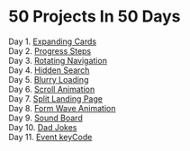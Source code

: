 # 50 Projects In 50 Days

Day 1. [Expanding Cards](https://sultanmalik04.github.io/50-Projects/Day%201-Exapanding%20Cards/)    
Day 2. [Progress Steps](https://sultanmalik04.github.io/50-Projects/Day%202-Progress%20Steps/)    
Day 3. [Rotating Navigation](https://sultanmalik04.github.io/50-Projects/Day%203-Rotating%20Navigation/)   
Day 4. [Hidden Search](https://sultanmalik04.github.io/50-Projects/Day%204-Hidden-Search/)     
Day 5. [Blurry Loading](https://sultanmalik04.github.io/50-Projects/Day%205-Blurry-Loading/)    
Day 6. [Scroll Animation](https://sultanmalik04.github.io/50-Projects/Day%206-Scroll-Animation/)   
Day 7. [Split Landing Page](https://sultanmalik04.github.io/50-Projects/Day%207-Split-Landing-page/)      
Day 8. [Form Wave Animation](https://sultanmalik04.github.io/50-Projects/Day%208-Form-Wave-Animation/)     
Day 9. [Sound Board](https://sultanmalik04.github.io/50-Projects/Day%209-Sound-Board/)      
Day 10. [Dad Jokes](https://sultanmalik04.github.io/50-Projects/Day%2010-Dad-Jokes/)    
Day 11. [Event keyCode](https://sultanmalik04.github.io/50-Projects/Day%2011-Event-keyCode/)
